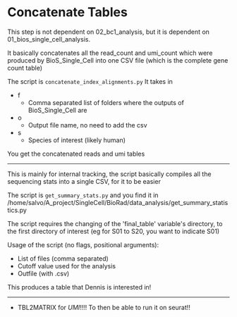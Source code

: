 # Concatenate Tables

This step is not dependent on 02_bc1_analysis, but it is dependent on 01_bios_single_cell_analysis. 

It basically concatenates all the read_count and umi_count which were produced by BioS_Single_Cell into one CSV file (which is the complete gene count table)

The script is `concatenate_index_alignments.py`
It takes in 
- f
	+ Comma separated list of folders where the outputs of BioS_Single_Cell are
- o
	+ Output file name, no need to add the csv
- s 
	+ Species of interest (likely human)


You get the concatenated reads and umi tables


--------

This is mainly for internal tracking, the script basically compiles all the sequencing stats into a single CSV, for it to be easier

The script is `get_summary_stats.py` and you find it in /home/salvo/A_project/SingleCell/BioRad/data_analysis/get_summary_statistics.py

The script requires the changing of the 'final_table' variable's directory, to the first directory of interest (eg for S01 to S20, you want to indicate S01)

Usage of the script (no flags, positional arguments):
- List of files (comma separated)
- Cutoff value used for the analysis
- Outfile (with .csv)

This produces a table that Dennis is interested in!


----------


- TBL2MATRIX for _UMI_!!!! To then be able to run it on seurat!!














